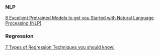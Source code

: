 ### NLP

[8 Excellent Pretrained Models to get you Started with Natural Language Processing (NLP)](https://www.analyticsvidhya.com/blog/2019/03/pretrained-models-get-started-nlp/)


### Regression

[7 Types of Regression Techniques you should know!](https://www.analyticsvidhya.com/blog/2015/08/comprehensive-guide-regression/)
